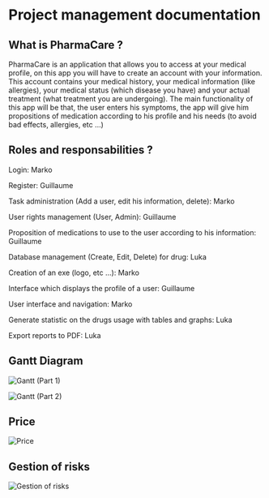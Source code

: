 # Project management documentation

## What is PharmaCare ?

PharmaCare is an application that allows you to access at your medical profile, on this app you will have to create an account with your information. This account contains your medical history, your medical information (like allergies), your medical status (which disease you have) and your actual treatment (what treatment you are undergoing).
The main functionality of this app will be that, the user enters his symptoms, the app will give him propositions of medication according to his profile and his needs (to avoid bad effects, allergies, etc …)

## Roles and responsabilities ?

Login: Marko

Register: Guillaume

Task administration (Add a user, edit his information, delete): Marko

User rights management (User, Admin): Guillaume

Proposition of medications to use to the user according to his information: Guillaume

Database management (Create, Edit, Delete) for drug: Luka

Creation of an exe (logo, etc ...): Marko

Interface which displays the profile of a user: Guillaume

User interface and navigation: Marko

Generate statistic on the drugs usage with tables and graphs: Luka

Export reports to PDF: Luka

## Gantt Diagram 

![Gantt (Part 1)](https://i.imgur.com/QQv8ege.png)

![Gantt (Part 2)](https://i.imgur.com/DimwvYo.png)

## Price 

![Price](https://i.imgur.com/eZvobW3.png)

## Gestion of risks 

![Gestion of risks](https://i.imgur.com/b4PstKc.png)